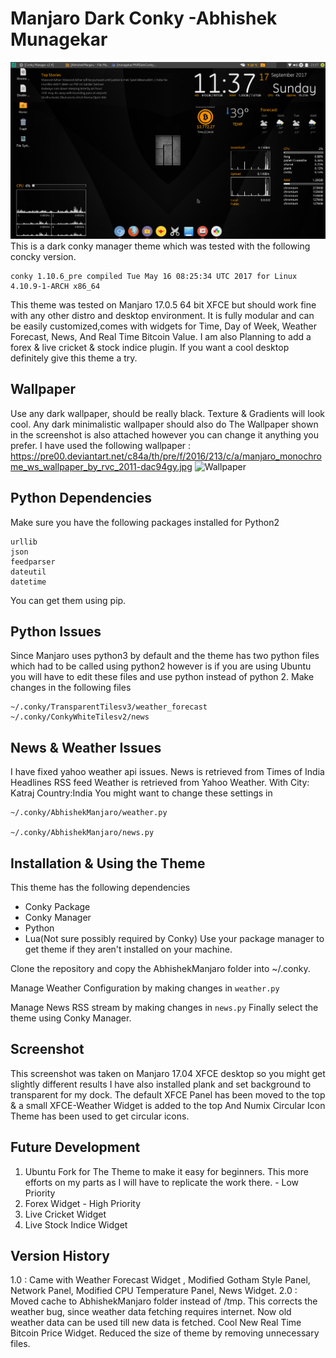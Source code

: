 Manjaro Dark Conky -Abhishek Munagekar
=======================================

![Screenshot](https://github.com/munagekar/MJRDarkConcky/blob/master/MJRDarkConky2.png)
This is a dark conky manager theme which was tested with the following concky version.

    conky 1.10.6_pre compiled Tue May 16 08:25:34 UTC 2017 for Linux 4.10.9-1-ARCH x86_64

This theme was tested on Manjaro 17.0.5 64 bit XFCE but should work fine with any other distro and desktop environment.
It is fully modular and can be easily customized,comes with widgets for Time, Day of Week, Weather Forecast, News, And Real Time Bitcoin Value. I am also Planning to add a forex & live cricket & stock indice plugin. If you want a cool desktop definitely give this theme a try.

Wallpaper
---------

Use any dark wallpaper, should be really black. Texture & Gradients will look cool.
Any dark minimalistic wallpaper should also do
The Wallpaper shown in the screenshot is also attached however you can change it anything you prefer.
I have used the following wallpaper : https://pre00.deviantart.net/c84a/th/pre/f/2016/213/c/a/manjaro_monochrome_ws_wallpaper_by_rvc_2011-dac94gy.jpg
![Wallpaper](https://pre00.deviantart.net/c84a/th/pre/f/2016/213/c/a/manjaro_monochrome_ws_wallpaper_by_rvc_2011-dac94gy.jpg)

Python Dependencies
-------------------

Make sure you have the following packages installed for Python2

    urllib
    json
    feedparser
    dateutil
    datetime
    

You can get them using pip.

Python Issues
-------------

Since Manjaro uses python3 by default and the theme has two python files which had to be called using python2 however is if you are using Ubuntu you will have to edit these files and use python instead of python 2.
Make changes in the following files

    ~/.conky/TransparentTilesv3/weather_forecast
    ~/.conky/ConkyWhiteTilesv2/news

News & Weather Issues
---------------------

I have fixed yahoo weather api issues.
News is retrieved from Times of India Headlines RSS feed
Weather is retrieved from Yahoo Weather. With City: Katraj Country:India
You might want to change these settings in

    ~/.conky/AbhishekManjaro/weather.py

    ~/.conky/AbhishekManjaro/news.py


Installation & Using the Theme
------------------------------

This theme has the following dependencies

 - Conky Package
 - Conky Manager
 - Python
 - Lua(Not sure possibly required by Conky)
Use your package manager to get theme if they aren't installed on your machine.

Clone the repository and copy the AbhishekManjaro folder into ~/.conky.

Manage Weather Configuration by making changes in `weather.py`

Manage News RSS stream by making changes in `news.py`
Finally select the theme using Conky Manager.



Screenshot
----------

This screenshot was taken on Manjaro 17.04 XFCE desktop so you might get slightly different results
I have also installed plank and set background to transparent for my dock.
The default XFCE Panel has been moved to the top & a small XFCE-Weather Widget is added to the top
And Numix Circular Icon Theme has been used to get circular icons.

Future Development
----------

 1. Ubuntu Fork for The Theme to make it easy for beginners. This more efforts on my parts as I will have to replicate the work there. - Low Priority
 2. Forex Widget - High Priority
 3. Live Cricket Widget
 4. Live Stock Indice Widget


Version History
----------
 1.0 : Came with Weather Forecast Widget , Modified Gotham Style Panel, Network Panel, Modified CPU Temperature Panel, News Widget. 
 2.0 : Moved cache to AbhishekManjaro folder instead of /tmp. This corrects the weather bug, since weather data fetching requires internet. Now old weather data can be used till new data is fetched. Cool New Real Time Bitcoin Price Widget. Reduced the size of theme by removing unnecessary files.

